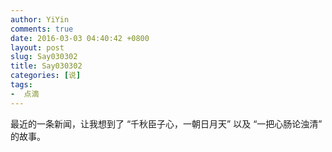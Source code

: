 ```yaml
---
author: YiYin
comments: true
date: 2016-03-03 04:40:42 +0800
layout: post
slug: Say030302
title: Say030302
categories: [说]
tags:
-  点滴
---
```

<div class="saying">
最近的一条新闻，让我想到了 <q>千秋臣子心，一朝日月天</q> 以及 <q>一把心肠论浊清</q> 的故事。<br/>
</div>